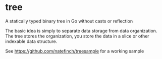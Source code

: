 tree
====

A statically typed binary tree in Go without casts or reflection

The basic idea is simply to separate data storage from data organization.  The tree stores the organization, you store the data in a slice or other indexable data structure.

See https://github.com/natefinch/treesample for a working sample

